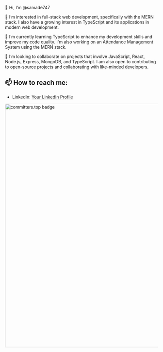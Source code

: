 👋 Hi, I’m @samade747

👀 I’m interested in full-stack web development, specifically with the MERN stack. I also have a growing interest in TypeScript and its applications in modern web development.

🌱 I’m currently learning TypeScript to enhance my development skills and improve my code quality. I'm also working on an Attendance Management System using the MERN stack.

💞️ I’m looking to collaborate on projects that involve JavaScript, React, Node.js, Express, MongoDB, and TypeScript. I am also open to contributing to open-source projects and collaborating with like-minded developers.

📫 How to reach me:
-
- LinkedIn: [Your LinkedIn Profile](https://www.linkedin.com/in/abdul-samad-7a294766/)

<!---
samade747/samade747 is a ✨ special ✨ repository because its `README.md` (this file) appears on your GitHub profile.
You can click the Preview link to take a look at your changes.

githubUsers.sort(_.followers)
           .filter(_.location == 'Pakistan') 
           .take(1000)
           .sort(_.contributions)
           .take 256)
           
           --->

<a href="https://user-badge.committers.top/pakistan/samade747">
    <img src="https://user-badge.committers.top/pakistan/samade747.svg" alt="committers.top badge" width="800">
</a>

